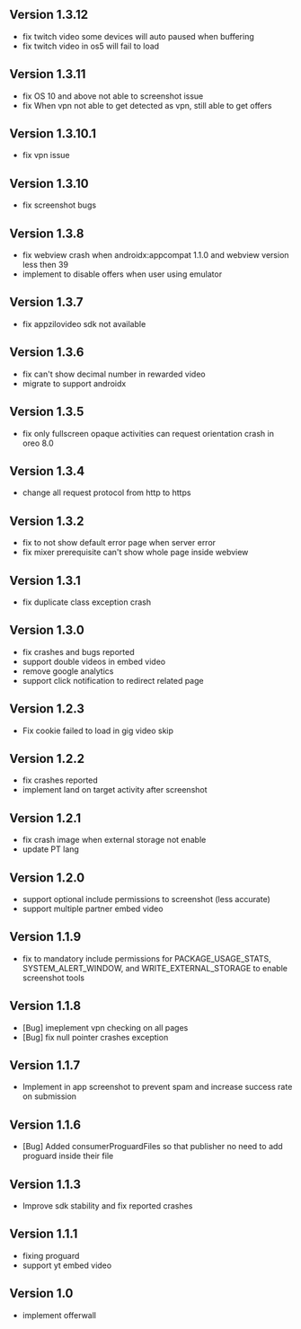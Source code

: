 ## Version 1.3.12
- fix twitch video some devices will auto paused when buffering
- fix twitch video in os5 will fail  to load

## Version 1.3.11
- fix OS 10 and above not able to screenshot issue
- fix When vpn not able to get detected as vpn, still able to get offers

## Version 1.3.10.1
- fix vpn issue

## Version 1.3.10
- fix screenshot bugs

## Version 1.3.8
- fix webview crash when androidx:appcompat 1.1.0 and webview version less then 39
- implement to disable offers when user using emulator

## Version 1.3.7
- fix appzilovideo sdk not available

## Version 1.3.6
- fix can't show decimal number in rewarded video
- migrate to support androidx

## Version 1.3.5
- fix only fullscreen opaque activities can request orientation crash in oreo 8.0

## Version 1.3.4
- change all request protocol from http to https

## Version 1.3.2
- fix to not show default error page when server error
- fix mixer prerequisite can't show whole page inside webview

## Version 1.3.1
- fix duplicate class exception crash

## Version 1.3.0
- fix crashes and bugs reported
- support double videos in embed video
- remove google analytics
- support click notification to redirect related page

## Version 1.2.3
- Fix cookie failed to load in gig video skip

## Version 1.2.2
- fix crashes reported
- implement land on target activity after screenshot

## Version 1.2.1
- fix crash image when external storage not enable
- update PT lang 

## Version 1.2.0
- support optional include permissions to screenshot (less accurate)
- support multiple partner embed video

## Version 1.1.9
- fix to mandatory include permissions for PACKAGE_USAGE_STATS, SYSTEM_ALERT_WINDOW, and WRITE_EXTERNAL_STORAGE to enable screenshot tools

## Version 1.1.8
- [Bug] imeplement vpn checking on all pages
- [Bug] fix null pointer crashes exception

## Version 1.1.7
- Implement in app screenshot to prevent spam and increase success rate on submission

## Version 1.1.6
- [Bug] Added consumerProguardFiles so that publisher no need to add proguard inside their file

## Version 1.1.3
- Improve sdk stability and fix reported crashes 

## Version 1.1.1
- fixing proguard
- support yt embed video

## Version 1.0
- implement offerwall
